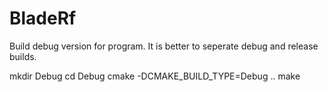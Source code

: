 # BladeRf


Build debug version for program. It is better to seperate debug and release builds.

mkdir Debug
cd Debug
cmake -DCMAKE_BUILD_TYPE=Debug ..
make
